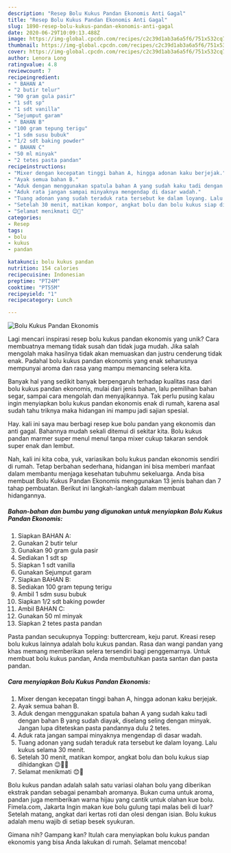 ```yaml
---
description: "Resep Bolu Kukus Pandan Ekonomis Anti Gagal"
title: "Resep Bolu Kukus Pandan Ekonomis Anti Gagal"
slug: 1890-resep-bolu-kukus-pandan-ekonomis-anti-gagal
date: 2020-06-29T10:09:13.488Z
image: https://img-global.cpcdn.com/recipes/c2c39d1ab3a6a5f6/751x532cq70/bolu-kukus-pandan-ekonomis-foto-resep-utama.jpg
thumbnail: https://img-global.cpcdn.com/recipes/c2c39d1ab3a6a5f6/751x532cq70/bolu-kukus-pandan-ekonomis-foto-resep-utama.jpg
cover: https://img-global.cpcdn.com/recipes/c2c39d1ab3a6a5f6/751x532cq70/bolu-kukus-pandan-ekonomis-foto-resep-utama.jpg
author: Lenora Long
ratingvalue: 4.8
reviewcount: 7
recipeingredient:
- " BAHAN A"
- "2 butir telur"
- "90 gram gula pasir"
- "1 sdt sp"
- "1 sdt vanilla"
- "Sejumput garam"
- " BAHAN B"
- "100 gram tepung terigu"
- "1 sdm susu bubuk"
- "1/2 sdt baking powder"
- " BAHAN C"
- "50 ml minyak"
- "2 tetes pasta pandan"
recipeinstructions:
- "Mixer dengan kecepatan tinggi bahan A, hingga adonan kaku berjejak."
- "Ayak semua bahan B."
- "Aduk dengan menggunakan spatula bahan A yang sudah kaku tadi dengan bahan B yang sudah diayak, diselang seling dengan minyak. Jangan lupa diteteskan pasta pandannya dulu 2 tetes."
- "Aduk rata jangan sampai minyaknya mengendap di dasar wadah."
- "Tuang adonan yang sudah teraduk rata tersebut ke dalam loyang. Lalu kukus selama 30 menit."
- "Setelah 30 menit, matikan kompor, angkat bolu dan bolu kukus siap dihidangkan 😉👍🏻"
- "Selamat menikmati 😊🍰"
categories:
- Resep
tags:
- bolu
- kukus
- pandan

katakunci: bolu kukus pandan 
nutrition: 154 calories
recipecuisine: Indonesian
preptime: "PT24M"
cooktime: "PT55M"
recipeyield: "1"
recipecategory: Lunch

---
```



![Bolu Kukus Pandan Ekonomis](https://img-global.cpcdn.com/recipes/c2c39d1ab3a6a5f6/751x532cq70/bolu-kukus-pandan-ekonomis-foto-resep-utama.jpg)

Lagi mencari inspirasi resep bolu kukus pandan ekonomis yang unik? Cara membuatnya memang tidak susah dan tidak juga mudah. Jika salah mengolah maka hasilnya tidak akan memuaskan dan justru cenderung tidak enak. Padahal bolu kukus pandan ekonomis yang enak seharusnya mempunyai aroma dan rasa yang mampu memancing selera kita.

Banyak hal yang sedikit banyak berpengaruh terhadap kualitas rasa dari bolu kukus pandan ekonomis, mulai dari jenis bahan, lalu pemilihan bahan segar, sampai cara mengolah dan menyajikannya. Tak perlu pusing kalau ingin menyiapkan bolu kukus pandan ekonomis enak di rumah, karena asal sudah tahu triknya maka hidangan ini mampu jadi sajian spesial.

Hay. kali ini saya mau berbagi resep kue bolu pandan yang ekonomis dan anti gagal. Bahannya mudah sekali ditemui di sekitar kita. Bolu kukus pandan marmer super menul menul tanpa mixer cukup takaran sendok super enak dan lembut.


Nah, kali ini kita coba, yuk, variasikan bolu kukus pandan ekonomis sendiri di rumah. Tetap berbahan sederhana, hidangan ini bisa memberi manfaat dalam membantu menjaga kesehatan tubuhmu sekeluarga. Anda bisa membuat Bolu Kukus Pandan Ekonomis menggunakan 13 jenis bahan dan 7 tahap pembuatan. Berikut ini langkah-langkah dalam membuat hidangannya.

<!--inarticleads1-->

##### Bahan-bahan dan bumbu yang digunakan untuk menyiapkan Bolu Kukus Pandan Ekonomis:

1. Siapkan  BAHAN A:
1. Gunakan 2 butir telur
1. Gunakan 90 gram gula pasir
1. Sediakan 1 sdt sp
1. Siapkan 1 sdt vanilla
1. Gunakan Sejumput garam
1. Siapkan  BAHAN B:
1. Sediakan 100 gram tepung terigu
1. Ambil 1 sdm susu bubuk
1. Siapkan 1/2 sdt baking powder
1. Ambil  BAHAN C:
1. Gunakan 50 ml minyak
1. Siapkan 2 tetes pasta pandan


Pasta pandan secukupnya Topping: buttercream, keju parut. Kreasi resep bolu kukus lainnya adalah bolu kukus pandan. Rasa dan wangi pandan yang khas memang memberikan selera tersendiri bagi penggemarnya. Untuk membuat bolu kukus pandan, Anda membutuhkan pasta santan dan pasta pandan. 

<!--inarticleads2-->

##### Cara menyiapkan Bolu Kukus Pandan Ekonomis:

1. Mixer dengan kecepatan tinggi bahan A, hingga adonan kaku berjejak.
1. Ayak semua bahan B.
1. Aduk dengan menggunakan spatula bahan A yang sudah kaku tadi dengan bahan B yang sudah diayak, diselang seling dengan minyak. Jangan lupa diteteskan pasta pandannya dulu 2 tetes.
1. Aduk rata jangan sampai minyaknya mengendap di dasar wadah.
1. Tuang adonan yang sudah teraduk rata tersebut ke dalam loyang. Lalu kukus selama 30 menit.
1. Setelah 30 menit, matikan kompor, angkat bolu dan bolu kukus siap dihidangkan 😉👍🏻
1. Selamat menikmati 😊🍰


Bolu kukus pandan adalah salah satu variasi olahan bolu yang diberikan ekstrak pandan sebagai penambah aromanya. Bukan cuma untuk aroma, pandan juga memberikan warna hijau yang cantik untuk olahan kue bolu. Fimela.com, Jakarta Ingin makan kue bolu gulung tapi malas beli di luar? Setelah matang, angkat dari kertas roti dan olesi dengan isian. Bolu kukus adalah menu wajib di setiap besek syukuran. 

Gimana nih? Gampang kan? Itulah cara menyiapkan bolu kukus pandan ekonomis yang bisa Anda lakukan di rumah. Selamat mencoba!
